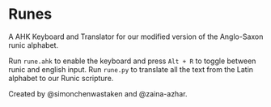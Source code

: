 # Runes
A AHK Keyboard and Translator for our modified version of the Anglo-Saxon runic alphabet.

Run `rune.ahk` to enable the keyboard and press `Alt + R` to toggle between runic and english input.
Run `rune.py` to translate all the text from the Latin alphabet to our Runic scripture. 

Created by @simonchenwastaken and @zaina-azhar.
